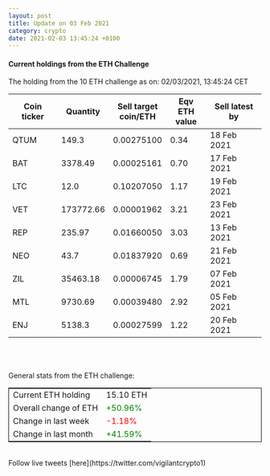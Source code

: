 ```yaml
---
layout: post
title: Update on 03 Feb 2021
category: crypto
date: 2021-02-03 13:45:24 +0100
---
```

<!-- Global site tag (gtag.js) - Google Analytics -->
<script async src="https://www.googletagmanager.com/gtag/js?id=UA-103831149-5"></script>
<script>
  window.dataLayer = window.dataLayer || [];
  function gtag(){dataLayer.push(arguments);}
  gtag('js', new Date());

  gtag('config', 'UA-103831149-5');
</script>


#### Current holdings from the ETH Challenge

The holding from the 10 ETH challenge as on: 02/03/2021, 13:45:24 CET

|Coin ticker|Quantity|Sell target<br>coin/ETH|Eqv ETH<br>value|Sell latest by|
|-----------|--------|-----------|-----------|--------------|
QTUM|149.3|  0.00275100|0.34|18 Feb 2021|
BAT|3378.49|  0.00025161|0.70|17 Feb 2021|
LTC|12.0|  0.10207050|1.17|19 Feb 2021|
VET|173772.66|  0.00001962|3.21|23 Feb 2021|
REP|235.97|  0.01660050|3.03|13 Feb 2021|
NEO|43.7|  0.01837920|0.69|21 Feb 2021|
ZIL|35463.18|  0.00006745|1.79|07 Feb 2021|
MTL|9730.69|  0.00039480|2.92|05 Feb 2021|
ENJ|5138.3|  0.00027599|1.22|20 Feb 2021|

<br>
<br>
<br>
General stats from the ETH challenge:

<table style="border:1px solid black;margin-left:auto;margin-right:auto;">
	<tbody>
	<tr>
		<td>Current ETH holding</td>
		<td>     15.10 ETH</td>
	</tr>
	<tr>
		<td>Overall change of ETH</td>
		<td><font color="green">+50.96%</font></td>
	</tr>
	<tr>
		<td>Change in last week</td>
		<td><font color="red">-1.18%</font></td>
	</tr>
	<tr>
		<td>Change in last month</td>
		<td><font color="green">+41.59%</font></td>
	</tr>
	</tbody>
</table>

<br>
Follow live tweets [here](https://twitter.com/vigilantcrypto1)
<br>
<br>